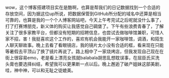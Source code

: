 wow，这个博客搭建项目实在是酷啊，也算是帮我们的日记数据找到一个合适的存放空间，因为据这位up所说，把数据保管到GitHub所分配的域名中还算是相当可靠的，也算是我的一个个人博客网站吧，今天上午考完试之后呢就没什么事了，打了打赛博朋克，新义体的购买让我感觉自己碉堡了。下午有些浪费青春了，了解关注了很多家教平台，但都没有短期的招聘信息，也尝试去做咖啡馆兼职，可惜人家不招，害！我挺喜欢这个工作的，喜欢有机会我能开一家咖啡馆，调酒，和陌生人聊天聊故事。晚上去看了看眼镜店，我的镜片太小没有合适的框，看来现在只能等暑假去平顶山了换了镜片再说了。路上相中了一家烧烤店，但我发现自己现在在街上很容易emo，老是看上漂亮女孩就balabala胡思乱想耽误事，在屈臣氏买洗头膏也要选择纠结，希望我可以更果断一点以后。晚上邂逅了破产姐妹这部美剧，哇，神中神，可以和无耻之徒媲美。